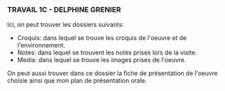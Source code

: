 ### TRAVAIL 1C - DELPHINE GRENIER

Ici, on peut trouver les dossiers suivants: 

- Croquis: dans lequel se trouve les croquis de l'oeuvre et de l'environnement.
- Notes: dans lequel se trouvent les notes prises lors de la visite.
- Media: dans lequel se trouve les images prises de l'oeuvre.

On peut aussi trouver dans ce dossier la fiche de présentation de l'oeuvre choisie ainsi que mon plan de présentation orale.
